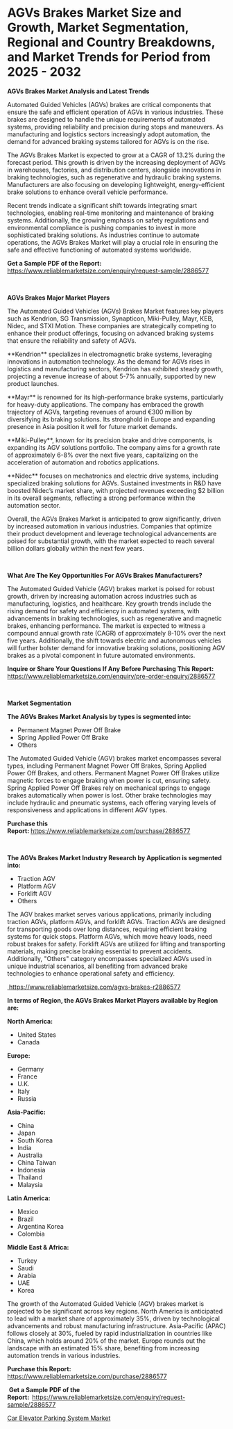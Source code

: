 <p><h1>AGVs Brakes Market Size and Growth, Market Segmentation, Regional and Country Breakdowns, and Market Trends for Period from 2025 -  2032</h1></p><p><strong>AGVs Brakes Market Analysis and Latest Trends</strong></p>
<p><p>Automated Guided Vehicles (AGVs) brakes are critical components that ensure the safe and efficient operation of AGVs in various industries. These brakes are designed to handle the unique requirements of automated systems, providing reliability and precision during stops and maneuvers. As manufacturing and logistics sectors increasingly adopt automation, the demand for advanced braking systems tailored for AGVs is on the rise.</p><p>The AGVs Brakes Market is expected to grow at a CAGR of 13.2% during the forecast period. This growth is driven by the increasing deployment of AGVs in warehouses, factories, and distribution centers, alongside innovations in braking technologies, such as regenerative and hydraulic braking systems. Manufacturers are also focusing on developing lightweight, energy-efficient brake solutions to enhance overall vehicle performance.</p><p>Recent trends indicate a significant shift towards integrating smart technologies, enabling real-time monitoring and maintenance of braking systems. Additionally, the growing emphasis on safety regulations and environmental compliance is pushing companies to invest in more sophisticated braking solutions. As industries continue to automate operations, the AGVs Brakes Market will play a crucial role in ensuring the safe and effective functioning of automated systems worldwide.</p></p>
<p><strong>Get a Sample PDF of the Report:&nbsp;</strong> <a href="https://www.reliablemarketsize.com/enquiry/request-sample/2886577?utm_campaign=2804&utm_medium=2&utm_source=Github&utm_content=ia&utm_term=13032025&utm_id=agvs-brakes">https://www.reliablemarketsize.com/enquiry/request-sample/2886577</a></p>
<p>&nbsp;</p>
<p><strong>AGVs Brakes Major Market Players</strong></p>
<p><p>The Automated Guided Vehicles (AGVs) Brakes Market features key players such as Kendrion, SG Transmission, Synapticon, Miki-Pulley, Mayr, KEB, Nidec, and STXI Motion. These companies are strategically competing to enhance their product offerings, focusing on advanced braking systems that ensure the reliability and safety of AGVs.</p><p>**Kendrion** specializes in electromagnetic brake systems, leveraging innovations in automation technology. As the demand for AGVs rises in logistics and manufacturing sectors, Kendrion has exhibited steady growth, projecting a revenue increase of about 5-7% annually, supported by new product launches.</p><p>**Mayr** is renowned for its high-performance brake systems, particularly for heavy-duty applications. The company has embraced the growth trajectory of AGVs, targeting revenues of around €300 million by diversifying its braking solutions. Its stronghold in Europe and expanding presence in Asia position it well for future market demands.</p><p>**Miki-Pulley**, known for its precision brake and drive components, is expanding its AGV solutions portfolio. The company aims for a growth rate of approximately 6-8% over the next five years, capitalizing on the acceleration of automation and robotics applications.</p><p>**Nidec** focuses on mechatronics and electric drive systems, including specialized braking solutions for AGVs. Sustained investments in R&D have boosted Nidec’s market share, with projected revenues exceeding $2 billion in its overall segments, reflecting a strong performance within the automation sector.</p><p>Overall, the AGVs Brakes Market is anticipated to grow significantly, driven by increased automation in various industries. Companies that optimize their product development and leverage technological advancements are poised for substantial growth, with the market expected to reach several billion dollars globally within the next few years.</p></p>
<p>&nbsp;</p>
<p><strong>What Are The Key Opportunities For AGVs Brakes Manufacturers?</strong></p>
<p><p>The Automated Guided Vehicle (AGV) brakes market is poised for robust growth, driven by increasing automation across industries such as manufacturing, logistics, and healthcare. Key growth trends include the rising demand for safety and efficiency in automated systems, with advancements in braking technologies, such as regenerative and magnetic brakes, enhancing performance. The market is expected to witness a compound annual growth rate (CAGR) of approximately 8-10% over the next five years. Additionally, the shift towards electric and autonomous vehicles will further bolster demand for innovative braking solutions, positioning AGV brakes as a pivotal component in future automated environments.</p></p>
<p><strong>Inquire or Share Your Questions If Any Before Purchasing This Report:</strong> <a href="https://www.reliablemarketsize.com/enquiry/pre-order-enquiry/2886577?utm_campaign=2804&utm_medium=2&utm_source=Github&utm_content=ia&utm_term=13032025&utm_id=agvs-brakes">https://www.reliablemarketsize.com/enquiry/pre-order-enquiry/2886577</a></p>
<p>&nbsp;</p>
<p><strong>Market Segmentation</strong></p>
<p><strong>The AGVs Brakes Market Analysis by types is segmented into:</strong></p>
<p><ul><li>Permanent Magnet Power Off Brake</li><li>Spring Applied Power Off Brake</li><li>Others</li></ul></p>
<p><p>The Automated Guided Vehicle (AGV) brakes market encompasses several types, including Permanent Magnet Power Off Brakes, Spring Applied Power Off Brakes, and others. Permanent Magnet Power Off Brakes utilize magnetic forces to engage braking when power is cut, ensuring safety. Spring Applied Power Off Brakes rely on mechanical springs to engage brakes automatically when power is lost. Other brake technologies may include hydraulic and pneumatic systems, each offering varying levels of responsiveness and applications in different AGV types.</p></p>
<p><strong>Purchase this Report:&nbsp;</strong><a href="https://www.reliablemarketsize.com/purchase/2886577?utm_campaign=2804&utm_medium=2&utm_source=Github&utm_content=ia&utm_term=13032025&utm_id=agvs-brakes">https://www.reliablemarketsize.com/purchase/2886577</a></p>
<p>&nbsp;</p>
<p><strong>The AGVs Brakes Market Industry Research by Application is segmented into:</strong></p>
<p><ul><li>Traction AGV</li><li>Platform AGV</li><li>Forklift AGV</li><li>Others</li></ul></p>
<p><p>The AGV brakes market serves various applications, primarily including traction AGVs, platform AGVs, and forklift AGVs. Traction AGVs are designed for transporting goods over long distances, requiring efficient braking systems for quick stops. Platform AGVs, which move heavy loads, need robust brakes for safety. Forklift AGVs are utilized for lifting and transporting materials, making precise braking essential to prevent accidents. Additionally, "Others" category encompasses specialized AGVs used in unique industrial scenarios, all benefiting from advanced brake technologies to enhance operational safety and efficiency.</p></p>
<p><a href="https://www.reliablemarketsize.com/agvs-brakes-r2886577?utm_campaign=2804&utm_medium=2&utm_source=Github&utm_content=ia&utm_term=13032025&utm_id=agvs-brakes">&nbsp;https://www.reliablemarketsize.com/agvs-brakes-r2886577</a></p>
<p><strong>In terms of Region, the AGVs Brakes Market Players available by Region are:</strong></p>
<p>
    <p> <strong> North America: </strong>
        <ul>
            <li>United States</li>
            <li>Canada</li>
        </ul>
        </p> 
    <p> <strong> Europe: </strong>
        <ul>
            <li>Germany</li>
            <li>France</li>
            <li>U.K.</li>
            <li>Italy</li>
            <li>Russia</li>
        </ul>
        </p> 
    <p> <strong> Asia-Pacific: </strong>
        <ul>
            <li>China</li>
            <li>Japan</li>
            <li>South Korea</li>
            <li>India</li>
            <li>Australia</li>
            <li>China Taiwan</li>
            <li>Indonesia</li>
            <li>Thailand</li>
            <li>Malaysia</li>
        </ul>
        </p> 
    <p> <strong> Latin America: </strong>
        <ul>
            <li>Mexico</li>
            <li>Brazil</li>
            <li>Argentina Korea</li>
            <li>Colombia</li>
        </ul>
        </p> 
    <p> <strong> Middle East & Africa: </strong>
        <ul>
            <li>Turkey</li>
            <li>Saudi</li>
            <li>Arabia</li>
            <li>UAE</li>
            <li>Korea</li>
        </ul>
    </p>
    </p>
<p><p>The growth of the Automated Guided Vehicle (AGV) brakes market is projected to be significant across key regions. North America is anticipated to lead with a market share of approximately 35%, driven by technological advancements and robust manufacturing infrastructure. Asia-Pacific (APAC) follows closely at 30%, fueled by rapid industrialization in countries like China, which holds around 20% of the market. Europe rounds out the landscape with an estimated 15% share, benefiting from increasing automation trends in various industries.</p></p>
<p><strong>Purchase this Report: </strong><a href="https://www.reliablemarketsize.com/purchase/2886577?utm_campaign=2804&utm_medium=2&utm_source=Github&utm_content=ia&utm_term=13032025&utm_id=agvs-brakes">https://www.reliablemarketsize.com/purchase/2886577</a></p>
<p>&nbsp;<strong>Get a Sample PDF of the Report:&nbsp;&nbsp;</strong><a href="https://www.reliablemarketsize.com/enquiry/request-sample/2886577?utm_campaign=2804&utm_medium=2&utm_source=Github&utm_content=ia&utm_term=13032025&utm_id=agvs-brakes">https://www.reliablemarketsize.com/enquiry/request-sample/2886577</a></p>
<p><strong></strong></p>
<p><p><a href="https://github.com/iroldilom/Market-Research-Report-List-1/blob/main/car-elevator-parking-system-market.md?utm_campaign=2804&utm_medium=2&utm_source=Github&utm_content=ia&utm_term=13032025&utm_id=agvs-brakes">Car Elevator Parking System Market</a></p></p>